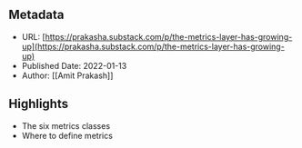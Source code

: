 ## Metadata
* URL: [https://prakasha.substack.com/p/the-metrics-layer-has-growing-up](https://prakasha.substack.com/p/the-metrics-layer-has-growing-up)
* Published Date: 2022-01-13
* Author: [[Amit Prakash]]

## Highlights
* The six metrics classes
* Where to define metrics